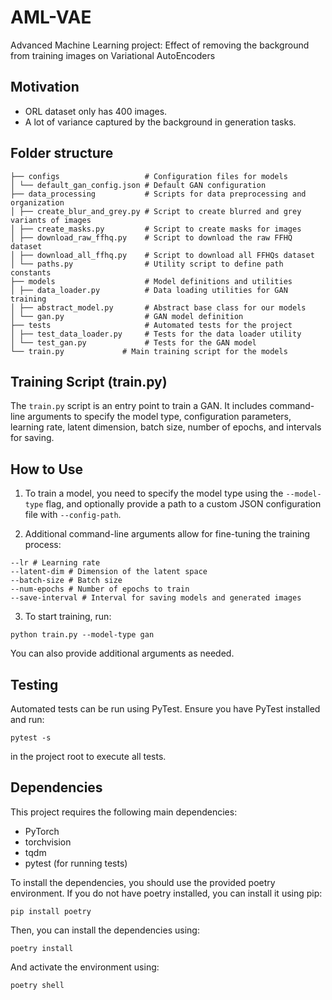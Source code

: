 # AML-VAE
Advanced Machine Learning project: Effect of removing the background from training images on Variational AutoEncoders

## Motivation
- ORL dataset only has 400 images.
- A lot of variance captured by the background in generation tasks.

## Folder structure
```
├── configs                   # Configuration files for models
│ └── default_gan_config.json # Default GAN configuration
├── data_processing           # Scripts for data preprocessing and organization
│ ├── create_blur_and_grey.py # Script to create blurred and grey variants of images
│ ├── create_masks.py         # Script to create masks for images
│ ├── download_raw_ffhq.py    # Script to download the raw FFHQ dataset
│ ├── download_all_ffhq.py    # Script to download all FFHQs dataset
│ └── paths.py                # Utility script to define path constants
├── models                    # Model definitions and utilities
│ ├── data_loader.py          # Data loading utilities for GAN training
│ ├── abstract_model.py       # Abstract base class for our models
│ └── gan.py                  # GAN model definition
├── tests                     # Automated tests for the project
│ ├── test_data_loader.py     # Tests for the data loader utility
│ └── test_gan.py             # Tests for the GAN model
└── train.py             # Main training script for the models
```
## Training Script (train.py)

The `train.py` script is an entry point to train a GAN. It includes command-line arguments to specify the model type, configuration parameters, learning rate, latent dimension, batch size, number of epochs, and intervals for saving.

## How to Use

1. To train a model, you need to specify the model type using the `--model-type` flag, and optionally provide a path to a custom JSON configuration file with `--config-path`.

2. Additional command-line arguments allow for fine-tuning the training process:
```
--lr # Learning rate
--latent-dim # Dimension of the latent space
--batch-size # Batch size
--num-epochs # Number of epochs to train
--save-interval # Interval for saving models and generated images
```
3. To start training, run:

`python train.py --model-type gan`

You can also provide additional arguments as needed.

## Testing

Automated tests can be run using PyTest. Ensure you have PyTest installed and run:

`pytest -s`

in the project root to execute all tests.

## Dependencies

This project requires the following main dependencies:

- PyTorch
- torchvision
- tqdm
- pytest (for running tests)

To install the dependencies, you should use the provided poetry environment. If you do not have poetry installed, you can install it using pip:

`pip install poetry`

Then, you can install the dependencies using:

`poetry install`

And activate the environment using:

`poetry shell`
